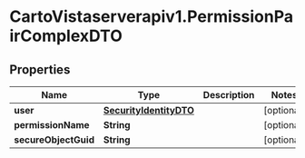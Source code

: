 # CartoVistaserverapiv1.PermissionPairComplexDTO

## Properties
Name | Type | Description | Notes
------------ | ------------- | ------------- | -------------
**user** | [**SecurityIdentityDTO**](SecurityIdentityDTO.md) |  | [optional] 
**permissionName** | **String** |  | [optional] 
**secureObjectGuid** | **String** |  | [optional] 


